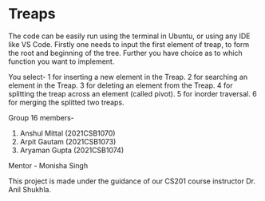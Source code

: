# Treaps

The code can be easily run using the terminal in Ubuntu, or using any IDE like VS Code.
Firstly one needs to input the first element of treap, to form the root and beginning of the tree. Further you have choice as to which function you want to implement.

You select-
1 for inserting a new element in the Treap.
2 for searching an element in the Treap.
3 for deleting an element from the Treap.
4 for splitting the treap across an element (called pivot).
5 for inorder traversal.
6 for merging the splitted two treaps.

Group 16 members-
1. Anshul Mittal (2021CSB1070)
2. Arpit Gautam (2021CSB1073)
3. Aryaman Gupta (2021CSB1074)

Mentor - Monisha Singh

This project is made under the guidance of our CS201 course instructor Dr. Anil Shukhla.
